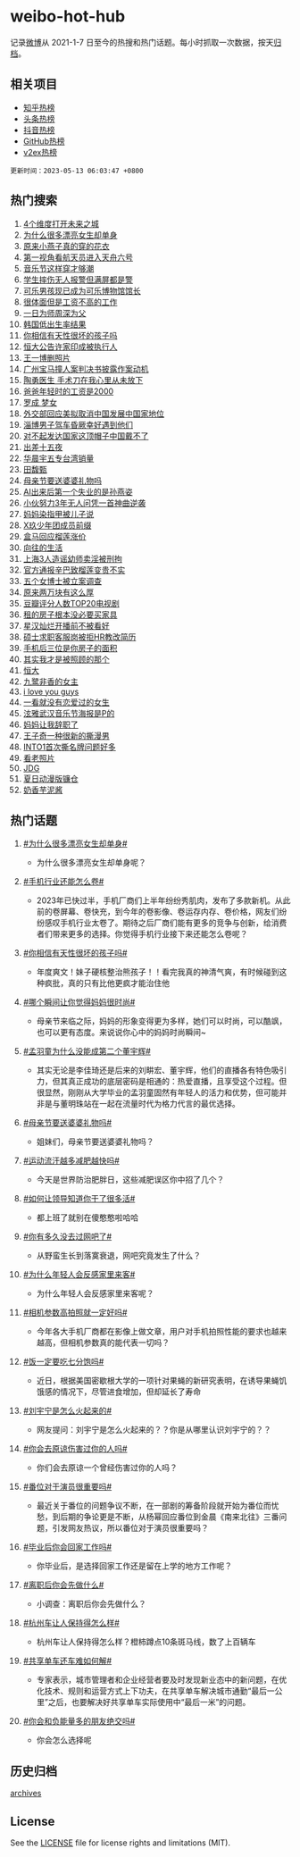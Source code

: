 # weibo-hot-hub

记录[微博](https://www.weibo.com)从 2021-1-7 日至今的热搜和热门话题。每小时抓取一次数据，按天[归档](archives)。

## 相关项目

- [知乎热榜](https://github.com/lonnyzhang423/zhihu-hot-hub)
- [头条热榜](https://github.com/lonnyzhang423/toutiao-hot-hub)
- [抖音热榜](https://github.com/lonnyzhang423/douyin-hot-hub)
- [GitHub热榜](https://github.com/lonnyzhang423/github-hot-hub)
- [v2ex热榜](https://github.com/lonnyzhang423/v2ex-hot-hub)


`更新时间：2023-05-13 06:03:47 +0800`

## 热门搜索

1. [4个维度打开未来之城](https://m.weibo.cn/search?containerid=100103type%3D1%26t%3D10%26q%3D%234%E4%B8%AA%E7%BB%B4%E5%BA%A6%E6%89%93%E5%BC%80%E6%9C%AA%E6%9D%A5%E4%B9%8B%E5%9F%8E%23&stream_entry_id=51&isnewpage=1&extparam=seat%3D1%26pos%3D0%26c_type%3D51%26dgr%3D0%26cate%3D10103%26stream_entry_id%3D51%26filter_type%3Drealtimehot%26display_time%3D1683929026%26pre_seqid%3D1683929026033017598227&luicode=10000011&lfid=106003type%253D25%2526t%253D3%2526disable_hot%253D1%2526filter_type%253Drealtimehot)
1. [为什么很多漂亮女生却单身](https://m.weibo.cn/search?containerid=100103type%3D1%26t%3D10%26q%3D%23%E4%B8%BA%E4%BB%80%E4%B9%88%E5%BE%88%E5%A4%9A%E6%BC%82%E4%BA%AE%E5%A5%B3%E7%94%9F%E5%8D%B4%E5%8D%95%E8%BA%AB%23&stream_entry_id=31&isnewpage=1&extparam=seat%3D1%26pos%3D0%26c_type%3D31%26lcate%3D5001%26flag%3D2%26q%3D%2523%25E4%25B8%25BA%25E4%25BB%2580%25E4%25B9%2588%25E5%25BE%2588%25E5%25A4%259A%25E6%25BC%2582%25E4%25BA%25AE%25E5%25A5%25B3%25E7%2594%259F%25E5%258D%25B4%25E5%258D%2595%25E8%25BA%25AB%2523%26band_rank%3D1%26filter_type%3Drealtimehot%26realpos%3D1%26dgr%3D0%26cate%3D5001%26stream_entry_id%3D31%26display_time%3D1683929026%26pre_seqid%3D1683929026033017598227&luicode=10000011&lfid=106003type%253D25%2526t%253D3%2526disable_hot%253D1%2526filter_type%253Drealtimehot)
1. [原来小燕子真的穿的花衣](https://m.weibo.cn/search?containerid=100103type%3D1%26t%3D10%26q%3D%E5%8E%9F%E6%9D%A5%E5%B0%8F%E7%87%95%E5%AD%90%E7%9C%9F%E7%9A%84%E7%A9%BF%E7%9A%84%E8%8A%B1%E8%A1%A3&stream_entry_id=31&isnewpage=1&extparam=seat%3D1%26pos%3D1%26c_type%3D31%26lcate%3D5001%26flag%3D2%26q%3D%25E5%258E%259F%25E6%259D%25A5%25E5%25B0%258F%25E7%2587%2595%25E5%25AD%2590%25E7%259C%259F%25E7%259A%2584%25E7%25A9%25BF%25E7%259A%2584%25E8%258A%25B1%25E8%25A1%25A3%26band_rank%3D2%26filter_type%3Drealtimehot%26realpos%3D2%26dgr%3D0%26cate%3D5001%26stream_entry_id%3D31%26display_time%3D1683929026%26pre_seqid%3D1683929026033017598227&luicode=10000011&lfid=106003type%253D25%2526t%253D3%2526disable_hot%253D1%2526filter_type%253Drealtimehot)
1. [第一视角看航天员进入天舟六号](https://m.weibo.cn/search?containerid=100103type%3D1%26t%3D10%26q%3D%23%E7%AC%AC%E4%B8%80%E8%A7%86%E8%A7%92%E7%9C%8B%E8%88%AA%E5%A4%A9%E5%91%98%E8%BF%9B%E5%85%A5%E5%A4%A9%E8%88%9F%E5%85%AD%E5%8F%B7%23&stream_entry_id=31&isnewpage=1&extparam=seat%3D1%26pos%3D2%26c_type%3D31%26lcate%3D5001%26flag%3D0%26q%3D%2523%25E7%25AC%25AC%25E4%25B8%2580%25E8%25A7%2586%25E8%25A7%2592%25E7%259C%258B%25E8%2588%25AA%25E5%25A4%25A9%25E5%2591%2598%25E8%25BF%259B%25E5%2585%25A5%25E5%25A4%25A9%25E8%2588%259F%25E5%2585%25AD%25E5%258F%25B7%2523%26band_rank%3D3%26filter_type%3Drealtimehot%26realpos%3D3%26dgr%3D0%26cate%3D5001%26stream_entry_id%3D31%26display_time%3D1683929026%26pre_seqid%3D1683929026033017598227&luicode=10000011&lfid=106003type%253D25%2526t%253D3%2526disable_hot%253D1%2526filter_type%253Drealtimehot)
1. [音乐节这样穿才够潮](https://m.weibo.cn/search?containerid=100103type%3D1%26t%3D10%26q%3D%23%E9%9F%B3%E4%B9%90%E8%8A%82%E8%BF%99%E6%A0%B7%E7%A9%BF%E6%89%8D%E5%A4%9F%E6%BD%AE%23&stream_entry_id=31&isnewpage=1&extparam=seat%3D1%26pos%3D3%26c_type%3D31%26topic_ad%3D1%26lcate%3D5001%26adid%3D188966%26q%3D%2523%25E9%259F%25B3%25E4%25B9%2590%25E8%258A%2582%25E8%25BF%2599%25E6%25A0%25B7%25E7%25A9%25BF%25E6%2589%258D%25E5%25A4%259F%25E6%25BD%25AE%2523%26band_rank%3D4%26filter_type%3Drealtimehot%26stream_entry_id%3D31%26dgr%3D0%26is_ad_pos%3D1%26cate%3D5001%26display_time%3D1683929026%26pre_seqid%3D1683929026033017598227&luicode=10000011&lfid=106003type%253D25%2526t%253D3%2526disable_hot%253D1%2526filter_type%253Drealtimehot)
1. [学生摔伤无人报警但满屏都是警](https://m.weibo.cn/search?containerid=100103type%3D1%26t%3D10%26q%3D%23%E5%AD%A6%E7%94%9F%E6%91%94%E4%BC%A4%E6%97%A0%E4%BA%BA%E6%8A%A5%E8%AD%A6%E4%BD%86%E6%BB%A1%E5%B1%8F%E9%83%BD%E6%98%AF%E8%AD%A6%23&stream_entry_id=31&isnewpage=1&extparam=seat%3D1%26pos%3D4%26c_type%3D31%26lcate%3D5001%26flag%3D0%26q%3D%2523%25E5%25AD%25A6%25E7%2594%259F%25E6%2591%2594%25E4%25BC%25A4%25E6%2597%25A0%25E4%25BA%25BA%25E6%258A%25A5%25E8%25AD%25A6%25E4%25BD%2586%25E6%25BB%25A1%25E5%25B1%258F%25E9%2583%25BD%25E6%2598%25AF%25E8%25AD%25A6%2523%26band_rank%3D4%26filter_type%3Drealtimehot%26realpos%3D4%26dgr%3D0%26cate%3D5001%26stream_entry_id%3D31%26display_time%3D1683929026%26pre_seqid%3D1683929026033017598227&luicode=10000011&lfid=106003type%253D25%2526t%253D3%2526disable_hot%253D1%2526filter_type%253Drealtimehot)
1. [可乐男孩现已成为可乐博物馆馆长](https://m.weibo.cn/search?containerid=100103type%3D1%26t%3D10%26q%3D%23%E5%8F%AF%E4%B9%90%E7%94%B7%E5%AD%A9%E7%8E%B0%E5%B7%B2%E6%88%90%E4%B8%BA%E5%8F%AF%E4%B9%90%E5%8D%9A%E7%89%A9%E9%A6%86%E9%A6%86%E9%95%BF%23&stream_entry_id=31&isnewpage=1&extparam=seat%3D1%26pos%3D5%26c_type%3D31%26lcate%3D5001%26flag%3D0%26q%3D%2523%25E5%258F%25AF%25E4%25B9%2590%25E7%2594%25B7%25E5%25AD%25A9%25E7%258E%25B0%25E5%25B7%25B2%25E6%2588%2590%25E4%25B8%25BA%25E5%258F%25AF%25E4%25B9%2590%25E5%258D%259A%25E7%2589%25A9%25E9%25A6%2586%25E9%25A6%2586%25E9%2595%25BF%2523%26band_rank%3D5%26filter_type%3Drealtimehot%26realpos%3D5%26dgr%3D0%26cate%3D5001%26stream_entry_id%3D31%26display_time%3D1683929026%26pre_seqid%3D1683929026033017598227&luicode=10000011&lfid=106003type%253D25%2526t%253D3%2526disable_hot%253D1%2526filter_type%253Drealtimehot)
1. [很体面但是工资不高的工作](https://m.weibo.cn/search?containerid=100103type%3D1%26t%3D10%26q%3D%23%E5%BE%88%E4%BD%93%E9%9D%A2%E4%BD%86%E6%98%AF%E5%B7%A5%E8%B5%84%E4%B8%8D%E9%AB%98%E7%9A%84%E5%B7%A5%E4%BD%9C%23&stream_entry_id=31&isnewpage=1&extparam=seat%3D1%26pos%3D6%26c_type%3D31%26lcate%3D5001%26flag%3D0%26q%3D%2523%25E5%25BE%2588%25E4%25BD%2593%25E9%259D%25A2%25E4%25BD%2586%25E6%2598%25AF%25E5%25B7%25A5%25E8%25B5%2584%25E4%25B8%258D%25E9%25AB%2598%25E7%259A%2584%25E5%25B7%25A5%25E4%25BD%259C%2523%26band_rank%3D6%26filter_type%3Drealtimehot%26realpos%3D6%26dgr%3D0%26cate%3D5001%26stream_entry_id%3D31%26display_time%3D1683929026%26pre_seqid%3D1683929026033017598227&luicode=10000011&lfid=106003type%253D25%2526t%253D3%2526disable_hot%253D1%2526filter_type%253Drealtimehot)
1. [一日为师周深为父](https://m.weibo.cn/search?containerid=100103type%3D1%26t%3D10%26q%3D%23%E4%B8%80%E6%97%A5%E4%B8%BA%E5%B8%88%E5%91%A8%E6%B7%B1%E4%B8%BA%E7%88%B6%23&stream_entry_id=31&isnewpage=1&extparam=seat%3D1%26pos%3D7%26c_type%3D31%26lcate%3D5001%26flag%3D0%26q%3D%2523%25E4%25B8%2580%25E6%2597%25A5%25E4%25B8%25BA%25E5%25B8%2588%25E5%2591%25A8%25E6%25B7%25B1%25E4%25B8%25BA%25E7%2588%25B6%2523%26band_rank%3D7%26filter_type%3Drealtimehot%26realpos%3D7%26dgr%3D0%26cate%3D5001%26stream_entry_id%3D31%26display_time%3D1683929026%26pre_seqid%3D1683929026033017598227&luicode=10000011&lfid=106003type%253D25%2526t%253D3%2526disable_hot%253D1%2526filter_type%253Drealtimehot)
1. [韩国低出生率结果](https://m.weibo.cn/search?containerid=100103type%3D1%26t%3D10%26q%3D%E9%9F%A9%E5%9B%BD%E4%BD%8E%E5%87%BA%E7%94%9F%E7%8E%87%E7%BB%93%E6%9E%9C&stream_entry_id=31&isnewpage=1&extparam=seat%3D1%26pos%3D8%26c_type%3D31%26lcate%3D5001%26flag%3D0%26q%3D%25E9%259F%25A9%25E5%259B%25BD%25E4%25BD%258E%25E5%2587%25BA%25E7%2594%259F%25E7%258E%2587%25E7%25BB%2593%25E6%259E%259C%26band_rank%3D8%26filter_type%3Drealtimehot%26realpos%3D8%26dgr%3D0%26cate%3D5001%26stream_entry_id%3D31%26display_time%3D1683929026%26pre_seqid%3D1683929026033017598227&luicode=10000011&lfid=106003type%253D25%2526t%253D3%2526disable_hot%253D1%2526filter_type%253Drealtimehot)
1. [你相信有天性很坏的孩子吗](https://m.weibo.cn/search?containerid=100103type%3D1%26t%3D10%26q%3D%E4%BD%A0%E7%9B%B8%E4%BF%A1%E6%9C%89%E5%A4%A9%E6%80%A7%E5%BE%88%E5%9D%8F%E7%9A%84%E5%AD%A9%E5%AD%90%E5%90%97&stream_entry_id=31&isnewpage=1&extparam=seat%3D1%26pos%3D9%26c_type%3D31%26lcate%3D5001%26flag%3D0%26q%3D%25E4%25BD%25A0%25E7%259B%25B8%25E4%25BF%25A1%25E6%259C%2589%25E5%25A4%25A9%25E6%2580%25A7%25E5%25BE%2588%25E5%259D%258F%25E7%259A%2584%25E5%25AD%25A9%25E5%25AD%2590%25E5%2590%2597%26band_rank%3D9%26filter_type%3Drealtimehot%26realpos%3D9%26dgr%3D0%26cate%3D5001%26stream_entry_id%3D31%26display_time%3D1683929026%26pre_seqid%3D1683929026033017598227&luicode=10000011&lfid=106003type%253D25%2526t%253D3%2526disable_hot%253D1%2526filter_type%253Drealtimehot)
1. [恒大公告许家印成被执行人](https://m.weibo.cn/search?containerid=100103type%3D1%26t%3D10%26q%3D%23%E6%81%92%E5%A4%A7%E5%85%AC%E5%91%8A%E8%AE%B8%E5%AE%B6%E5%8D%B0%E6%88%90%E8%A2%AB%E6%89%A7%E8%A1%8C%E4%BA%BA%23&stream_entry_id=31&isnewpage=1&extparam=seat%3D1%26pos%3D10%26c_type%3D31%26lcate%3D5001%26flag%3D0%26q%3D%2523%25E6%2581%2592%25E5%25A4%25A7%25E5%2585%25AC%25E5%2591%258A%25E8%25AE%25B8%25E5%25AE%25B6%25E5%258D%25B0%25E6%2588%2590%25E8%25A2%25AB%25E6%2589%25A7%25E8%25A1%258C%25E4%25BA%25BA%2523%26band_rank%3D10%26filter_type%3Drealtimehot%26realpos%3D10%26dgr%3D0%26cate%3D5001%26stream_entry_id%3D31%26display_time%3D1683929026%26pre_seqid%3D1683929026033017598227&luicode=10000011&lfid=106003type%253D25%2526t%253D3%2526disable_hot%253D1%2526filter_type%253Drealtimehot)
1. [王一博删照片](https://m.weibo.cn/search?containerid=100103type%3D1%26t%3D10%26q%3D%23%E7%8E%8B%E4%B8%80%E5%8D%9A%E5%88%A0%E7%85%A7%E7%89%87%23&stream_entry_id=31&isnewpage=1&extparam=seat%3D1%26pos%3D11%26c_type%3D31%26lcate%3D5001%26flag%3D2%26q%3D%2523%25E7%258E%258B%25E4%25B8%2580%25E5%258D%259A%25E5%2588%25A0%25E7%2585%25A7%25E7%2589%2587%2523%26band_rank%3D11%26filter_type%3Drealtimehot%26realpos%3D11%26dgr%3D0%26cate%3D5001%26stream_entry_id%3D31%26display_time%3D1683929026%26pre_seqid%3D1683929026033017598227&luicode=10000011&lfid=106003type%253D25%2526t%253D3%2526disable_hot%253D1%2526filter_type%253Drealtimehot)
1. [广州宝马撞人案判决书披露作案动机](https://m.weibo.cn/search?containerid=100103type%3D1%26t%3D10%26q%3D%23%E5%B9%BF%E5%B7%9E%E5%AE%9D%E9%A9%AC%E6%92%9E%E4%BA%BA%E6%A1%88%E5%88%A4%E5%86%B3%E4%B9%A6%E6%8A%AB%E9%9C%B2%E4%BD%9C%E6%A1%88%E5%8A%A8%E6%9C%BA%23&stream_entry_id=31&isnewpage=1&extparam=seat%3D1%26pos%3D12%26c_type%3D31%26lcate%3D5001%26flag%3D0%26q%3D%2523%25E5%25B9%25BF%25E5%25B7%259E%25E5%25AE%259D%25E9%25A9%25AC%25E6%2592%259E%25E4%25BA%25BA%25E6%25A1%2588%25E5%2588%25A4%25E5%2586%25B3%25E4%25B9%25A6%25E6%258A%25AB%25E9%259C%25B2%25E4%25BD%259C%25E6%25A1%2588%25E5%258A%25A8%25E6%259C%25BA%2523%26band_rank%3D12%26filter_type%3Drealtimehot%26realpos%3D12%26dgr%3D0%26cate%3D5001%26stream_entry_id%3D31%26display_time%3D1683929026%26pre_seqid%3D1683929026033017598227&luicode=10000011&lfid=106003type%253D25%2526t%253D3%2526disable_hot%253D1%2526filter_type%253Drealtimehot)
1. [陶勇医生 手术刀在我心里从未放下](https://m.weibo.cn/search?containerid=100103type%3D1%26t%3D10%26q%3D%E9%99%B6%E5%8B%87%E5%8C%BB%E7%94%9F+%E6%89%8B%E6%9C%AF%E5%88%80%E5%9C%A8%E6%88%91%E5%BF%83%E9%87%8C%E4%BB%8E%E6%9C%AA%E6%94%BE%E4%B8%8B&stream_entry_id=31&isnewpage=1&extparam=seat%3D1%26pos%3D13%26c_type%3D31%26lcate%3D5001%26flag%3D0%26q%3D%25E9%2599%25B6%25E5%258B%2587%25E5%258C%25BB%25E7%2594%259F%2520%25E6%2589%258B%25E6%259C%25AF%25E5%2588%2580%25E5%259C%25A8%25E6%2588%2591%25E5%25BF%2583%25E9%2587%258C%25E4%25BB%258E%25E6%259C%25AA%25E6%2594%25BE%25E4%25B8%258B%26band_rank%3D13%26filter_type%3Drealtimehot%26realpos%3D13%26dgr%3D0%26cate%3D5001%26stream_entry_id%3D31%26display_time%3D1683929026%26pre_seqid%3D1683929026033017598227&luicode=10000011&lfid=106003type%253D25%2526t%253D3%2526disable_hot%253D1%2526filter_type%253Drealtimehot)
1. [爸爸年轻时的工资是2000](https://m.weibo.cn/search?containerid=100103type%3D1%26t%3D10%26q%3D%23%E7%88%B8%E7%88%B8%E5%B9%B4%E8%BD%BB%E6%97%B6%E7%9A%84%E5%B7%A5%E8%B5%84%E6%98%AF2000%23&stream_entry_id=31&isnewpage=1&extparam=seat%3D1%26pos%3D14%26c_type%3D31%26lcate%3D5001%26flag%3D0%26q%3D%2523%25E7%2588%25B8%25E7%2588%25B8%25E5%25B9%25B4%25E8%25BD%25BB%25E6%2597%25B6%25E7%259A%2584%25E5%25B7%25A5%25E8%25B5%2584%25E6%2598%25AF2000%2523%26band_rank%3D14%26filter_type%3Drealtimehot%26realpos%3D14%26dgr%3D0%26cate%3D5001%26stream_entry_id%3D31%26display_time%3D1683929026%26pre_seqid%3D1683929026033017598227&luicode=10000011&lfid=106003type%253D25%2526t%253D3%2526disable_hot%253D1%2526filter_type%253Drealtimehot)
1. [罗成 梦女](https://m.weibo.cn/search?containerid=100103type%3D1%26t%3D10%26q%3D%E7%BD%97%E6%88%90+%E6%A2%A6%E5%A5%B3&stream_entry_id=31&isnewpage=1&extparam=seat%3D1%26pos%3D15%26c_type%3D31%26lcate%3D5001%26flag%3D0%26q%3D%25E7%25BD%2597%25E6%2588%2590%2520%25E6%25A2%25A6%25E5%25A5%25B3%26band_rank%3D15%26filter_type%3Drealtimehot%26realpos%3D15%26dgr%3D0%26cate%3D5001%26stream_entry_id%3D31%26display_time%3D1683929026%26pre_seqid%3D1683929026033017598227&luicode=10000011&lfid=106003type%253D25%2526t%253D3%2526disable_hot%253D1%2526filter_type%253Drealtimehot)
1. [外交部回应美拟取消中国发展中国家地位](https://m.weibo.cn/search?containerid=100103type%3D1%26t%3D10%26q%3D%23%E5%A4%96%E4%BA%A4%E9%83%A8%E5%9B%9E%E5%BA%94%E7%BE%8E%E6%8B%9F%E5%8F%96%E6%B6%88%E4%B8%AD%E5%9B%BD%E5%8F%91%E5%B1%95%E4%B8%AD%E5%9B%BD%E5%AE%B6%E5%9C%B0%E4%BD%8D%23&stream_entry_id=31&isnewpage=1&extparam=seat%3D1%26pos%3D16%26c_type%3D31%26lcate%3D5001%26flag%3D0%26q%3D%2523%25E5%25A4%2596%25E4%25BA%25A4%25E9%2583%25A8%25E5%259B%259E%25E5%25BA%2594%25E7%25BE%258E%25E6%258B%259F%25E5%258F%2596%25E6%25B6%2588%25E4%25B8%25AD%25E5%259B%25BD%25E5%258F%2591%25E5%25B1%2595%25E4%25B8%25AD%25E5%259B%25BD%25E5%25AE%25B6%25E5%259C%25B0%25E4%25BD%258D%2523%26band_rank%3D16%26filter_type%3Drealtimehot%26realpos%3D16%26dgr%3D0%26cate%3D5001%26stream_entry_id%3D31%26display_time%3D1683929026%26pre_seqid%3D1683929026033017598227&luicode=10000011&lfid=106003type%253D25%2526t%253D3%2526disable_hot%253D1%2526filter_type%253Drealtimehot)
1. [淄博男子驾车昏厥幸好遇到他们](https://m.weibo.cn/search?containerid=100103type%3D1%26t%3D10%26q%3D%23%E6%B7%84%E5%8D%9A%E7%94%B7%E5%AD%90%E9%A9%BE%E8%BD%A6%E6%98%8F%E5%8E%A5%E5%B9%B8%E5%A5%BD%E9%81%87%E5%88%B0%E4%BB%96%E4%BB%AC%23&stream_entry_id=31&isnewpage=1&extparam=seat%3D1%26pos%3D17%26c_type%3D31%26lcate%3D5001%26flag%3D0%26q%3D%2523%25E6%25B7%2584%25E5%258D%259A%25E7%2594%25B7%25E5%25AD%2590%25E9%25A9%25BE%25E8%25BD%25A6%25E6%2598%258F%25E5%258E%25A5%25E5%25B9%25B8%25E5%25A5%25BD%25E9%2581%2587%25E5%2588%25B0%25E4%25BB%2596%25E4%25BB%25AC%2523%26band_rank%3D17%26filter_type%3Drealtimehot%26realpos%3D17%26dgr%3D0%26cate%3D5001%26stream_entry_id%3D31%26display_time%3D1683929026%26pre_seqid%3D1683929026033017598227&luicode=10000011&lfid=106003type%253D25%2526t%253D3%2526disable_hot%253D1%2526filter_type%253Drealtimehot)
1. [对不起发达国家这顶帽子中国戴不了](https://m.weibo.cn/search?containerid=100103type%3D1%26t%3D10%26q%3D%23%E5%AF%B9%E4%B8%8D%E8%B5%B7%E5%8F%91%E8%BE%BE%E5%9B%BD%E5%AE%B6%E8%BF%99%E9%A1%B6%E5%B8%BD%E5%AD%90%E4%B8%AD%E5%9B%BD%E6%88%B4%E4%B8%8D%E4%BA%86%23&stream_entry_id=31&isnewpage=1&extparam=seat%3D1%26pos%3D18%26c_type%3D31%26lcate%3D5001%26flag%3D0%26q%3D%2523%25E5%25AF%25B9%25E4%25B8%258D%25E8%25B5%25B7%25E5%258F%2591%25E8%25BE%25BE%25E5%259B%25BD%25E5%25AE%25B6%25E8%25BF%2599%25E9%25A1%25B6%25E5%25B8%25BD%25E5%25AD%2590%25E4%25B8%25AD%25E5%259B%25BD%25E6%2588%25B4%25E4%25B8%258D%25E4%25BA%2586%2523%26band_rank%3D18%26filter_type%3Drealtimehot%26realpos%3D18%26dgr%3D0%26cate%3D5001%26stream_entry_id%3D31%26display_time%3D1683929026%26pre_seqid%3D1683929026033017598227&luicode=10000011&lfid=106003type%253D25%2526t%253D3%2526disable_hot%253D1%2526filter_type%253Drealtimehot)
1. [出差十五夜](https://m.weibo.cn/search?containerid=100103type%3D1%26t%3D10%26q%3D%E5%87%BA%E5%B7%AE%E5%8D%81%E4%BA%94%E5%A4%9C&stream_entry_id=31&isnewpage=1&extparam=seat%3D1%26pos%3D19%26c_type%3D31%26lcate%3D5001%26flag%3D0%26q%3D%25E5%2587%25BA%25E5%25B7%25AE%25E5%258D%2581%25E4%25BA%2594%25E5%25A4%259C%26band_rank%3D19%26filter_type%3Drealtimehot%26realpos%3D19%26dgr%3D0%26cate%3D5001%26stream_entry_id%3D31%26display_time%3D1683929026%26pre_seqid%3D1683929026033017598227&luicode=10000011&lfid=106003type%253D25%2526t%253D3%2526disable_hot%253D1%2526filter_type%253Drealtimehot)
1. [华晨宇五专台湾销量](https://m.weibo.cn/search?containerid=100103type%3D1%26t%3D10%26q%3D%23%E5%8D%8E%E6%99%A8%E5%AE%87%E4%BA%94%E4%B8%93%E5%8F%B0%E6%B9%BE%E9%94%80%E9%87%8F%23&stream_entry_id=31&isnewpage=1&extparam=seat%3D1%26pos%3D20%26c_type%3D31%26lcate%3D5001%26flag%3D0%26q%3D%2523%25E5%258D%258E%25E6%2599%25A8%25E5%25AE%2587%25E4%25BA%2594%25E4%25B8%2593%25E5%258F%25B0%25E6%25B9%25BE%25E9%2594%2580%25E9%2587%258F%2523%26band_rank%3D20%26filter_type%3Drealtimehot%26realpos%3D20%26dgr%3D0%26cate%3D5001%26stream_entry_id%3D31%26display_time%3D1683929026%26pre_seqid%3D1683929026033017598227&luicode=10000011&lfid=106003type%253D25%2526t%253D3%2526disable_hot%253D1%2526filter_type%253Drealtimehot)
1. [田馥甄](https://m.weibo.cn/search?containerid=100103type%3D1%26t%3D10%26q%3D%E7%94%B0%E9%A6%A5%E7%94%84&stream_entry_id=31&isnewpage=1&extparam=seat%3D1%26pos%3D21%26c_type%3D31%26lcate%3D5001%26flag%3D0%26q%3D%25E7%2594%25B0%25E9%25A6%25A5%25E7%2594%2584%26band_rank%3D21%26filter_type%3Drealtimehot%26realpos%3D21%26dgr%3D0%26cate%3D5001%26stream_entry_id%3D31%26display_time%3D1683929026%26pre_seqid%3D1683929026033017598227&luicode=10000011&lfid=106003type%253D25%2526t%253D3%2526disable_hot%253D1%2526filter_type%253Drealtimehot)
1. [母亲节要送婆婆礼物吗](https://m.weibo.cn/search?containerid=100103type%3D1%26t%3D10%26q%3D%23%E6%AF%8D%E4%BA%B2%E8%8A%82%E8%A6%81%E9%80%81%E5%A9%86%E5%A9%86%E7%A4%BC%E7%89%A9%E5%90%97%23&stream_entry_id=31&isnewpage=1&extparam=seat%3D1%26pos%3D22%26c_type%3D31%26lcate%3D5001%26flag%3D0%26q%3D%2523%25E6%25AF%258D%25E4%25BA%25B2%25E8%258A%2582%25E8%25A6%2581%25E9%2580%2581%25E5%25A9%2586%25E5%25A9%2586%25E7%25A4%25BC%25E7%2589%25A9%25E5%2590%2597%2523%26band_rank%3D22%26filter_type%3Drealtimehot%26realpos%3D22%26dgr%3D0%26cate%3D5001%26stream_entry_id%3D31%26display_time%3D1683929026%26pre_seqid%3D1683929026033017598227&luicode=10000011&lfid=106003type%253D25%2526t%253D3%2526disable_hot%253D1%2526filter_type%253Drealtimehot)
1. [AI出来后第一个失业的是孙燕姿](https://m.weibo.cn/search?containerid=100103type%3D1%26t%3D10%26q%3D%23AI%E5%87%BA%E6%9D%A5%E5%90%8E%E7%AC%AC%E4%B8%80%E4%B8%AA%E5%A4%B1%E4%B8%9A%E7%9A%84%E6%98%AF%E5%AD%99%E7%87%95%E5%A7%BF%23&stream_entry_id=31&isnewpage=1&extparam=seat%3D1%26pos%3D23%26c_type%3D31%26lcate%3D5001%26flag%3D0%26q%3D%2523AI%25E5%2587%25BA%25E6%259D%25A5%25E5%2590%258E%25E7%25AC%25AC%25E4%25B8%2580%25E4%25B8%25AA%25E5%25A4%25B1%25E4%25B8%259A%25E7%259A%2584%25E6%2598%25AF%25E5%25AD%2599%25E7%2587%2595%25E5%25A7%25BF%2523%26band_rank%3D23%26filter_type%3Drealtimehot%26realpos%3D23%26dgr%3D0%26cate%3D5001%26stream_entry_id%3D31%26display_time%3D1683929026%26pre_seqid%3D1683929026033017598227&luicode=10000011&lfid=106003type%253D25%2526t%253D3%2526disable_hot%253D1%2526filter_type%253Drealtimehot)
1. [小伙努力3年无人问凭一首神曲逆袭](https://m.weibo.cn/search?containerid=100103type%3D1%26t%3D10%26q%3D%23%E5%B0%8F%E4%BC%99%E5%8A%AA%E5%8A%9B3%E5%B9%B4%E6%97%A0%E4%BA%BA%E9%97%AE%E5%87%AD%E4%B8%80%E9%A6%96%E7%A5%9E%E6%9B%B2%E9%80%86%E8%A2%AD%23&stream_entry_id=31&isnewpage=1&extparam=seat%3D1%26pos%3D24%26c_type%3D31%26lcate%3D5001%26flag%3D0%26q%3D%2523%25E5%25B0%258F%25E4%25BC%2599%25E5%258A%25AA%25E5%258A%259B3%25E5%25B9%25B4%25E6%2597%25A0%25E4%25BA%25BA%25E9%2597%25AE%25E5%2587%25AD%25E4%25B8%2580%25E9%25A6%2596%25E7%25A5%259E%25E6%259B%25B2%25E9%2580%2586%25E8%25A2%25AD%2523%26band_rank%3D24%26filter_type%3Drealtimehot%26realpos%3D24%26dgr%3D0%26cate%3D5001%26stream_entry_id%3D31%26display_time%3D1683929026%26pre_seqid%3D1683929026033017598227&luicode=10000011&lfid=106003type%253D25%2526t%253D3%2526disable_hot%253D1%2526filter_type%253Drealtimehot)
1. [妈妈染指甲被儿子说](https://m.weibo.cn/search?containerid=100103type%3D1%26t%3D10%26q%3D%23%E5%A6%88%E5%A6%88%E6%9F%93%E6%8C%87%E7%94%B2%E8%A2%AB%E5%84%BF%E5%AD%90%E8%AF%B4%23&stream_entry_id=31&isnewpage=1&extparam=seat%3D1%26pos%3D25%26c_type%3D31%26lcate%3D5001%26flag%3D0%26q%3D%2523%25E5%25A6%2588%25E5%25A6%2588%25E6%259F%2593%25E6%258C%2587%25E7%2594%25B2%25E8%25A2%25AB%25E5%2584%25BF%25E5%25AD%2590%25E8%25AF%25B4%2523%26band_rank%3D25%26filter_type%3Drealtimehot%26realpos%3D25%26dgr%3D0%26cate%3D5001%26stream_entry_id%3D31%26display_time%3D1683929026%26pre_seqid%3D1683929026033017598227&luicode=10000011&lfid=106003type%253D25%2526t%253D3%2526disable_hot%253D1%2526filter_type%253Drealtimehot)
1. [X玖少年团成员前缀](https://m.weibo.cn/search?containerid=100103type%3D1%26t%3D10%26q%3D%23X%E7%8E%96%E5%B0%91%E5%B9%B4%E5%9B%A2%E6%88%90%E5%91%98%E5%89%8D%E7%BC%80%23&stream_entry_id=31&isnewpage=1&extparam=seat%3D1%26pos%3D26%26c_type%3D31%26lcate%3D5001%26flag%3D0%26q%3D%2523X%25E7%258E%2596%25E5%25B0%2591%25E5%25B9%25B4%25E5%259B%25A2%25E6%2588%2590%25E5%2591%2598%25E5%2589%258D%25E7%25BC%2580%2523%26band_rank%3D26%26filter_type%3Drealtimehot%26realpos%3D26%26dgr%3D0%26cate%3D5001%26stream_entry_id%3D31%26display_time%3D1683929026%26pre_seqid%3D1683929026033017598227&luicode=10000011&lfid=106003type%253D25%2526t%253D3%2526disable_hot%253D1%2526filter_type%253Drealtimehot)
1. [盒马回应榴莲涨价](https://m.weibo.cn/search?containerid=100103type%3D1%26t%3D10%26q%3D%23%E7%9B%92%E9%A9%AC%E5%9B%9E%E5%BA%94%E6%A6%B4%E8%8E%B2%E6%B6%A8%E4%BB%B7%23&stream_entry_id=31&isnewpage=1&extparam=seat%3D1%26pos%3D27%26c_type%3D31%26lcate%3D5001%26flag%3D0%26q%3D%2523%25E7%259B%2592%25E9%25A9%25AC%25E5%259B%259E%25E5%25BA%2594%25E6%25A6%25B4%25E8%258E%25B2%25E6%25B6%25A8%25E4%25BB%25B7%2523%26band_rank%3D27%26filter_type%3Drealtimehot%26realpos%3D27%26dgr%3D0%26cate%3D5001%26stream_entry_id%3D31%26display_time%3D1683929026%26pre_seqid%3D1683929026033017598227&luicode=10000011&lfid=106003type%253D25%2526t%253D3%2526disable_hot%253D1%2526filter_type%253Drealtimehot)
1. [向往的生活](https://m.weibo.cn/search?containerid=100103type%3D1%26t%3D10%26q%3D%E5%90%91%E5%BE%80%E7%9A%84%E7%94%9F%E6%B4%BB&stream_entry_id=31&isnewpage=1&extparam=seat%3D1%26pos%3D28%26c_type%3D31%26lcate%3D5001%26flag%3D0%26q%3D%25E5%2590%2591%25E5%25BE%2580%25E7%259A%2584%25E7%2594%259F%25E6%25B4%25BB%26band_rank%3D28%26filter_type%3Drealtimehot%26realpos%3D28%26dgr%3D0%26cate%3D5001%26stream_entry_id%3D31%26display_time%3D1683929026%26pre_seqid%3D1683929026033017598227&luicode=10000011&lfid=106003type%253D25%2526t%253D3%2526disable_hot%253D1%2526filter_type%253Drealtimehot)
1. [上海3人造谣幼师卖淫被刑拘](https://m.weibo.cn/search?containerid=100103type%3D1%26t%3D10%26q%3D%23%E4%B8%8A%E6%B5%B73%E4%BA%BA%E9%80%A0%E8%B0%A3%E5%B9%BC%E5%B8%88%E5%8D%96%E6%B7%AB%E8%A2%AB%E5%88%91%E6%8B%98%23&stream_entry_id=31&isnewpage=1&extparam=seat%3D1%26pos%3D29%26c_type%3D31%26lcate%3D5001%26flag%3D0%26q%3D%2523%25E4%25B8%258A%25E6%25B5%25B73%25E4%25BA%25BA%25E9%2580%25A0%25E8%25B0%25A3%25E5%25B9%25BC%25E5%25B8%2588%25E5%258D%2596%25E6%25B7%25AB%25E8%25A2%25AB%25E5%2588%2591%25E6%258B%2598%2523%26band_rank%3D29%26filter_type%3Drealtimehot%26realpos%3D29%26dgr%3D0%26cate%3D5001%26stream_entry_id%3D31%26display_time%3D1683929026%26pre_seqid%3D1683929026033017598227&luicode=10000011&lfid=106003type%253D25%2526t%253D3%2526disable_hot%253D1%2526filter_type%253Drealtimehot)
1. [官方通报辛巴致榴莲变贵不实](https://m.weibo.cn/search?containerid=100103type%3D1%26t%3D10%26q%3D%23%E5%AE%98%E6%96%B9%E9%80%9A%E6%8A%A5%E8%BE%9B%E5%B7%B4%E8%87%B4%E6%A6%B4%E8%8E%B2%E5%8F%98%E8%B4%B5%E4%B8%8D%E5%AE%9E%23&stream_entry_id=31&isnewpage=1&extparam=seat%3D1%26pos%3D30%26c_type%3D31%26lcate%3D5001%26flag%3D0%26q%3D%2523%25E5%25AE%2598%25E6%2596%25B9%25E9%2580%259A%25E6%258A%25A5%25E8%25BE%259B%25E5%25B7%25B4%25E8%2587%25B4%25E6%25A6%25B4%25E8%258E%25B2%25E5%258F%2598%25E8%25B4%25B5%25E4%25B8%258D%25E5%25AE%259E%2523%26band_rank%3D30%26filter_type%3Drealtimehot%26realpos%3D30%26dgr%3D0%26cate%3D5001%26stream_entry_id%3D31%26display_time%3D1683929026%26pre_seqid%3D1683929026033017598227&luicode=10000011&lfid=106003type%253D25%2526t%253D3%2526disable_hot%253D1%2526filter_type%253Drealtimehot)
1. [五个女博士被立案调查](https://m.weibo.cn/search?containerid=100103type%3D1%26t%3D10%26q%3D%23%E4%BA%94%E4%B8%AA%E5%A5%B3%E5%8D%9A%E5%A3%AB%E8%A2%AB%E7%AB%8B%E6%A1%88%E8%B0%83%E6%9F%A5%23&stream_entry_id=31&isnewpage=1&extparam=seat%3D1%26pos%3D31%26c_type%3D31%26lcate%3D5001%26flag%3D0%26q%3D%2523%25E4%25BA%2594%25E4%25B8%25AA%25E5%25A5%25B3%25E5%258D%259A%25E5%25A3%25AB%25E8%25A2%25AB%25E7%25AB%258B%25E6%25A1%2588%25E8%25B0%2583%25E6%259F%25A5%2523%26band_rank%3D31%26filter_type%3Drealtimehot%26realpos%3D31%26dgr%3D0%26cate%3D5001%26stream_entry_id%3D31%26display_time%3D1683929026%26pre_seqid%3D1683929026033017598227&luicode=10000011&lfid=106003type%253D25%2526t%253D3%2526disable_hot%253D1%2526filter_type%253Drealtimehot)
1. [原来两万块有这么厚](https://m.weibo.cn/search?containerid=100103type%3D1%26t%3D10%26q%3D%23%E5%8E%9F%E6%9D%A5%E4%B8%A4%E4%B8%87%E5%9D%97%E6%9C%89%E8%BF%99%E4%B9%88%E5%8E%9A%23&stream_entry_id=31&isnewpage=1&extparam=seat%3D1%26pos%3D32%26c_type%3D31%26lcate%3D5001%26flag%3D0%26q%3D%2523%25E5%258E%259F%25E6%259D%25A5%25E4%25B8%25A4%25E4%25B8%2587%25E5%259D%2597%25E6%259C%2589%25E8%25BF%2599%25E4%25B9%2588%25E5%258E%259A%2523%26band_rank%3D32%26filter_type%3Drealtimehot%26realpos%3D32%26dgr%3D0%26cate%3D5001%26stream_entry_id%3D31%26display_time%3D1683929026%26pre_seqid%3D1683929026033017598227&luicode=10000011&lfid=106003type%253D25%2526t%253D3%2526disable_hot%253D1%2526filter_type%253Drealtimehot)
1. [豆瓣评分人数TOP20电视剧](https://m.weibo.cn/search?containerid=100103type%3D1%26t%3D10%26q%3D%23%E8%B1%86%E7%93%A3%E8%AF%84%E5%88%86%E4%BA%BA%E6%95%B0TOP20%E7%94%B5%E8%A7%86%E5%89%A7%23&stream_entry_id=31&isnewpage=1&extparam=seat%3D1%26pos%3D33%26c_type%3D31%26lcate%3D5001%26flag%3D0%26q%3D%2523%25E8%25B1%2586%25E7%2593%25A3%25E8%25AF%2584%25E5%2588%2586%25E4%25BA%25BA%25E6%2595%25B0TOP20%25E7%2594%25B5%25E8%25A7%2586%25E5%2589%25A7%2523%26band_rank%3D33%26filter_type%3Drealtimehot%26realpos%3D33%26dgr%3D0%26cate%3D5001%26stream_entry_id%3D31%26display_time%3D1683929026%26pre_seqid%3D1683929026033017598227&luicode=10000011&lfid=106003type%253D25%2526t%253D3%2526disable_hot%253D1%2526filter_type%253Drealtimehot)
1. [租的房子根本没必要买家具](https://m.weibo.cn/search?containerid=100103type%3D1%26t%3D10%26q%3D%23%E7%A7%9F%E7%9A%84%E6%88%BF%E5%AD%90%E6%A0%B9%E6%9C%AC%E6%B2%A1%E5%BF%85%E8%A6%81%E4%B9%B0%E5%AE%B6%E5%85%B7%23&stream_entry_id=31&isnewpage=1&extparam=seat%3D1%26pos%3D34%26c_type%3D31%26lcate%3D5001%26flag%3D0%26q%3D%2523%25E7%25A7%259F%25E7%259A%2584%25E6%2588%25BF%25E5%25AD%2590%25E6%25A0%25B9%25E6%259C%25AC%25E6%25B2%25A1%25E5%25BF%2585%25E8%25A6%2581%25E4%25B9%25B0%25E5%25AE%25B6%25E5%2585%25B7%2523%26band_rank%3D34%26filter_type%3Drealtimehot%26realpos%3D34%26dgr%3D0%26cate%3D5001%26stream_entry_id%3D31%26display_time%3D1683929026%26pre_seqid%3D1683929026033017598227&luicode=10000011&lfid=106003type%253D25%2526t%253D3%2526disable_hot%253D1%2526filter_type%253Drealtimehot)
1. [星汉灿烂开播前不被看好](https://m.weibo.cn/search?containerid=100103type%3D1%26t%3D10%26q%3D%23%E6%98%9F%E6%B1%89%E7%81%BF%E7%83%82%E5%BC%80%E6%92%AD%E5%89%8D%E4%B8%8D%E8%A2%AB%E7%9C%8B%E5%A5%BD%23&stream_entry_id=31&isnewpage=1&extparam=seat%3D1%26pos%3D35%26c_type%3D31%26lcate%3D5001%26flag%3D0%26q%3D%2523%25E6%2598%259F%25E6%25B1%2589%25E7%2581%25BF%25E7%2583%2582%25E5%25BC%2580%25E6%2592%25AD%25E5%2589%258D%25E4%25B8%258D%25E8%25A2%25AB%25E7%259C%258B%25E5%25A5%25BD%2523%26band_rank%3D35%26filter_type%3Drealtimehot%26realpos%3D35%26dgr%3D0%26cate%3D5001%26stream_entry_id%3D31%26display_time%3D1683929026%26pre_seqid%3D1683929026033017598227&luicode=10000011&lfid=106003type%253D25%2526t%253D3%2526disable_hot%253D1%2526filter_type%253Drealtimehot)
1. [硕士求职客服岗被拒HR教改简历](https://m.weibo.cn/search?containerid=100103type%3D1%26t%3D10%26q%3D%23%E7%A1%95%E5%A3%AB%E6%B1%82%E8%81%8C%E5%AE%A2%E6%9C%8D%E5%B2%97%E8%A2%AB%E6%8B%92HR%E6%95%99%E6%94%B9%E7%AE%80%E5%8E%86%23&stream_entry_id=31&isnewpage=1&extparam=seat%3D1%26pos%3D36%26c_type%3D31%26lcate%3D5001%26flag%3D0%26q%3D%2523%25E7%25A1%2595%25E5%25A3%25AB%25E6%25B1%2582%25E8%2581%258C%25E5%25AE%25A2%25E6%259C%258D%25E5%25B2%2597%25E8%25A2%25AB%25E6%258B%2592HR%25E6%2595%2599%25E6%2594%25B9%25E7%25AE%2580%25E5%258E%2586%2523%26band_rank%3D36%26filter_type%3Drealtimehot%26realpos%3D36%26dgr%3D0%26cate%3D5001%26stream_entry_id%3D31%26display_time%3D1683929026%26pre_seqid%3D1683929026033017598227&luicode=10000011&lfid=106003type%253D25%2526t%253D3%2526disable_hot%253D1%2526filter_type%253Drealtimehot)
1. [手机后三位是你房子的面积](https://m.weibo.cn/search?containerid=100103type%3D1%26t%3D10%26q%3D%23%E6%89%8B%E6%9C%BA%E5%90%8E%E4%B8%89%E4%BD%8D%E6%98%AF%E4%BD%A0%E6%88%BF%E5%AD%90%E7%9A%84%E9%9D%A2%E7%A7%AF%23&stream_entry_id=31&isnewpage=1&extparam=seat%3D1%26pos%3D37%26c_type%3D31%26lcate%3D5001%26flag%3D0%26q%3D%2523%25E6%2589%258B%25E6%259C%25BA%25E5%2590%258E%25E4%25B8%2589%25E4%25BD%258D%25E6%2598%25AF%25E4%25BD%25A0%25E6%2588%25BF%25E5%25AD%2590%25E7%259A%2584%25E9%259D%25A2%25E7%25A7%25AF%2523%26band_rank%3D37%26filter_type%3Drealtimehot%26realpos%3D37%26dgr%3D0%26cate%3D5001%26stream_entry_id%3D31%26display_time%3D1683929026%26pre_seqid%3D1683929026033017598227&luicode=10000011&lfid=106003type%253D25%2526t%253D3%2526disable_hot%253D1%2526filter_type%253Drealtimehot)
1. [其实我才是被照顾的那个](https://m.weibo.cn/search?containerid=100103type%3D1%26t%3D10%26q%3D%E5%85%B6%E5%AE%9E%E6%88%91%E6%89%8D%E6%98%AF%E8%A2%AB%E7%85%A7%E9%A1%BE%E7%9A%84%E9%82%A3%E4%B8%AA&stream_entry_id=31&isnewpage=1&extparam=seat%3D1%26pos%3D38%26c_type%3D31%26lcate%3D5001%26flag%3D0%26q%3D%25E5%2585%25B6%25E5%25AE%259E%25E6%2588%2591%25E6%2589%258D%25E6%2598%25AF%25E8%25A2%25AB%25E7%2585%25A7%25E9%25A1%25BE%25E7%259A%2584%25E9%2582%25A3%25E4%25B8%25AA%26band_rank%3D38%26filter_type%3Drealtimehot%26realpos%3D38%26dgr%3D0%26cate%3D5001%26stream_entry_id%3D31%26display_time%3D1683929026%26pre_seqid%3D1683929026033017598227&luicode=10000011&lfid=106003type%253D25%2526t%253D3%2526disable_hot%253D1%2526filter_type%253Drealtimehot)
1. [恒大](https://m.weibo.cn/search?containerid=100103type%3D1%26t%3D10%26q%3D%E6%81%92%E5%A4%A7&stream_entry_id=31&isnewpage=1&extparam=seat%3D1%26pos%3D39%26c_type%3D31%26lcate%3D5001%26flag%3D0%26q%3D%25E6%2581%2592%25E5%25A4%25A7%26band_rank%3D39%26filter_type%3Drealtimehot%26realpos%3D39%26dgr%3D0%26cate%3D5001%26stream_entry_id%3D31%26display_time%3D1683929026%26pre_seqid%3D1683929026033017598227&luicode=10000011&lfid=106003type%253D25%2526t%253D3%2526disable_hot%253D1%2526filter_type%253Drealtimehot)
1. [九鹭非香的女主](https://m.weibo.cn/search?containerid=100103type%3D1%26t%3D10%26q%3D%23%E4%B9%9D%E9%B9%AD%E9%9D%9E%E9%A6%99%E7%9A%84%E5%A5%B3%E4%B8%BB%23&stream_entry_id=31&isnewpage=1&extparam=seat%3D1%26pos%3D40%26c_type%3D31%26lcate%3D5001%26flag%3D0%26q%3D%2523%25E4%25B9%259D%25E9%25B9%25AD%25E9%259D%259E%25E9%25A6%2599%25E7%259A%2584%25E5%25A5%25B3%25E4%25B8%25BB%2523%26band_rank%3D40%26filter_type%3Drealtimehot%26realpos%3D40%26dgr%3D0%26cate%3D5001%26stream_entry_id%3D31%26display_time%3D1683929026%26pre_seqid%3D1683929026033017598227&luicode=10000011&lfid=106003type%253D25%2526t%253D3%2526disable_hot%253D1%2526filter_type%253Drealtimehot)
1. [i love you guys](https://m.weibo.cn/search?containerid=100103type%3D1%26t%3D10%26q%3Di+love+you+guys&stream_entry_id=31&isnewpage=1&extparam=seat%3D1%26pos%3D41%26c_type%3D31%26lcate%3D5001%26flag%3D0%26q%3Di%2520love%2520you%2520guys%26band_rank%3D41%26filter_type%3Drealtimehot%26realpos%3D41%26dgr%3D0%26cate%3D5001%26stream_entry_id%3D31%26display_time%3D1683929026%26pre_seqid%3D1683929026033017598227&luicode=10000011&lfid=106003type%253D25%2526t%253D3%2526disable_hot%253D1%2526filter_type%253Drealtimehot)
1. [一看就没有恋爱过的女生](https://m.weibo.cn/search?containerid=100103type%3D1%26t%3D10%26q%3D%23%E4%B8%80%E7%9C%8B%E5%B0%B1%E6%B2%A1%E6%9C%89%E6%81%8B%E7%88%B1%E8%BF%87%E7%9A%84%E5%A5%B3%E7%94%9F%23&stream_entry_id=31&isnewpage=1&extparam=seat%3D1%26pos%3D42%26c_type%3D31%26lcate%3D5001%26flag%3D0%26q%3D%2523%25E4%25B8%2580%25E7%259C%258B%25E5%25B0%25B1%25E6%25B2%25A1%25E6%259C%2589%25E6%2581%258B%25E7%2588%25B1%25E8%25BF%2587%25E7%259A%2584%25E5%25A5%25B3%25E7%2594%259F%2523%26band_rank%3D42%26filter_type%3Drealtimehot%26realpos%3D42%26dgr%3D0%26cate%3D5001%26stream_entry_id%3D31%26display_time%3D1683929026%26pre_seqid%3D1683929026033017598227&luicode=10000011&lfid=106003type%253D25%2526t%253D3%2526disable_hot%253D1%2526filter_type%253Drealtimehot)
1. [泫雅武汉音乐节海报是P的](https://m.weibo.cn/search?containerid=100103type%3D1%26t%3D10%26q%3D%23%E6%B3%AB%E9%9B%85%E6%AD%A6%E6%B1%89%E9%9F%B3%E4%B9%90%E8%8A%82%E6%B5%B7%E6%8A%A5%E6%98%AFP%E7%9A%84%23&stream_entry_id=31&isnewpage=1&extparam=seat%3D1%26pos%3D43%26c_type%3D31%26lcate%3D5001%26flag%3D0%26q%3D%2523%25E6%25B3%25AB%25E9%259B%2585%25E6%25AD%25A6%25E6%25B1%2589%25E9%259F%25B3%25E4%25B9%2590%25E8%258A%2582%25E6%25B5%25B7%25E6%258A%25A5%25E6%2598%25AFP%25E7%259A%2584%2523%26band_rank%3D43%26filter_type%3Drealtimehot%26realpos%3D43%26dgr%3D0%26cate%3D5001%26stream_entry_id%3D31%26display_time%3D1683929026%26pre_seqid%3D1683929026033017598227&luicode=10000011&lfid=106003type%253D25%2526t%253D3%2526disable_hot%253D1%2526filter_type%253Drealtimehot)
1. [妈妈让我辞职了](https://m.weibo.cn/search?containerid=100103type%3D1%26t%3D10%26q%3D%23%E5%A6%88%E5%A6%88%E8%AE%A9%E6%88%91%E8%BE%9E%E8%81%8C%E4%BA%86%23&stream_entry_id=31&isnewpage=1&extparam=seat%3D1%26pos%3D44%26c_type%3D31%26lcate%3D5001%26flag%3D0%26q%3D%2523%25E5%25A6%2588%25E5%25A6%2588%25E8%25AE%25A9%25E6%2588%2591%25E8%25BE%259E%25E8%2581%258C%25E4%25BA%2586%2523%26band_rank%3D44%26filter_type%3Drealtimehot%26realpos%3D44%26dgr%3D0%26cate%3D5001%26stream_entry_id%3D31%26display_time%3D1683929026%26pre_seqid%3D1683929026033017598227&luicode=10000011&lfid=106003type%253D25%2526t%253D3%2526disable_hot%253D1%2526filter_type%253Drealtimehot)
1. [王子奇一种很新的撕漫男](https://m.weibo.cn/search?containerid=100103type%3D1%26t%3D10%26q%3D%23%E7%8E%8B%E5%AD%90%E5%A5%87%E4%B8%80%E7%A7%8D%E5%BE%88%E6%96%B0%E7%9A%84%E6%92%95%E6%BC%AB%E7%94%B7%23&stream_entry_id=31&isnewpage=1&extparam=seat%3D1%26pos%3D45%26c_type%3D31%26lcate%3D5001%26flag%3D0%26q%3D%2523%25E7%258E%258B%25E5%25AD%2590%25E5%25A5%2587%25E4%25B8%2580%25E7%25A7%258D%25E5%25BE%2588%25E6%2596%25B0%25E7%259A%2584%25E6%2592%2595%25E6%25BC%25AB%25E7%2594%25B7%2523%26band_rank%3D45%26filter_type%3Drealtimehot%26realpos%3D45%26dgr%3D0%26cate%3D5001%26stream_entry_id%3D31%26display_time%3D1683929026%26pre_seqid%3D1683929026033017598227&luicode=10000011&lfid=106003type%253D25%2526t%253D3%2526disable_hot%253D1%2526filter_type%253Drealtimehot)
1. [INTO1首次撕名牌问题好多](https://m.weibo.cn/search?containerid=100103type%3D1%26t%3D10%26q%3D%23INTO1%E9%A6%96%E6%AC%A1%E6%92%95%E5%90%8D%E7%89%8C%E9%97%AE%E9%A2%98%E5%A5%BD%E5%A4%9A%23&stream_entry_id=31&isnewpage=1&extparam=seat%3D1%26pos%3D46%26c_type%3D31%26lcate%3D5001%26flag%3D0%26q%3D%2523INTO1%25E9%25A6%2596%25E6%25AC%25A1%25E6%2592%2595%25E5%2590%258D%25E7%2589%258C%25E9%2597%25AE%25E9%25A2%2598%25E5%25A5%25BD%25E5%25A4%259A%2523%26band_rank%3D46%26filter_type%3Drealtimehot%26realpos%3D46%26dgr%3D0%26cate%3D5001%26stream_entry_id%3D31%26display_time%3D1683929026%26pre_seqid%3D1683929026033017598227&luicode=10000011&lfid=106003type%253D25%2526t%253D3%2526disable_hot%253D1%2526filter_type%253Drealtimehot)
1. [看老照片](https://m.weibo.cn/search?containerid=100103type%3D1%26t%3D10%26q%3D%E7%9C%8B%E8%80%81%E7%85%A7%E7%89%87&stream_entry_id=31&isnewpage=1&extparam=seat%3D1%26pos%3D47%26c_type%3D31%26lcate%3D5001%26flag%3D0%26q%3D%25E7%259C%258B%25E8%2580%2581%25E7%2585%25A7%25E7%2589%2587%26band_rank%3D47%26filter_type%3Drealtimehot%26realpos%3D47%26dgr%3D0%26cate%3D5001%26stream_entry_id%3D31%26display_time%3D1683929026%26pre_seqid%3D1683929026033017598227&luicode=10000011&lfid=106003type%253D25%2526t%253D3%2526disable_hot%253D1%2526filter_type%253Drealtimehot)
1. [JDG](https://m.weibo.cn/search?containerid=100103type%3D1%26t%3D10%26q%3DJDG&stream_entry_id=31&isnewpage=1&extparam=seat%3D1%26pos%3D48%26c_type%3D31%26lcate%3D5001%26flag%3D0%26q%3DJDG%26band_rank%3D48%26filter_type%3Drealtimehot%26realpos%3D48%26dgr%3D0%26cate%3D5001%26stream_entry_id%3D31%26display_time%3D1683929026%26pre_seqid%3D1683929026033017598227&luicode=10000011&lfid=106003type%253D25%2526t%253D3%2526disable_hot%253D1%2526filter_type%253Drealtimehot)
1. [夏日动漫版镰仓](https://m.weibo.cn/search?containerid=100103type%3D1%26t%3D10%26q%3D%E5%A4%8F%E6%97%A5%E5%8A%A8%E6%BC%AB%E7%89%88%E9%95%B0%E4%BB%93&stream_entry_id=31&isnewpage=1&extparam=seat%3D1%26pos%3D49%26c_type%3D31%26lcate%3D5001%26flag%3D0%26q%3D%25E5%25A4%258F%25E6%2597%25A5%25E5%258A%25A8%25E6%25BC%25AB%25E7%2589%2588%25E9%2595%25B0%25E4%25BB%2593%26band_rank%3D49%26filter_type%3Drealtimehot%26realpos%3D49%26dgr%3D0%26cate%3D5001%26stream_entry_id%3D31%26display_time%3D1683929026%26pre_seqid%3D1683929026033017598227&luicode=10000011&lfid=106003type%253D25%2526t%253D3%2526disable_hot%253D1%2526filter_type%253Drealtimehot)
1. [奶香芋泥酱](https://m.weibo.cn/search?containerid=100103type%3D1%26t%3D10%26q%3D%E5%A5%B6%E9%A6%99%E8%8A%8B%E6%B3%A5%E9%85%B1&stream_entry_id=31&isnewpage=1&extparam=seat%3D1%26pos%3D50%26c_type%3D31%26lcate%3D5001%26flag%3D0%26q%3D%25E5%25A5%25B6%25E9%25A6%2599%25E8%258A%258B%25E6%25B3%25A5%25E9%2585%25B1%26band_rank%3D50%26filter_type%3Drealtimehot%26realpos%3D50%26dgr%3D0%26cate%3D5001%26stream_entry_id%3D31%26display_time%3D1683929026%26pre_seqid%3D1683929026033017598227&luicode=10000011&lfid=106003type%253D25%2526t%253D3%2526disable_hot%253D1%2526filter_type%253Drealtimehot)

## 热门话题

1. [#为什么很多漂亮女生却单身#](https://m.weibo.cn/search?containerid=231522type%3D1%26t%3D10%26q%3D%23%E4%B8%BA%E4%BB%80%E4%B9%88%E5%BE%88%E5%A4%9A%E6%BC%82%E4%BA%AE%E5%A5%B3%E7%94%9F%E5%8D%B4%E5%8D%95%E8%BA%AB%23&stream_entry_id=128&isnewpage=1&extparam=seat%3D1%26pos%3D1-0-0%26unitid%3D1683899549916%26c_type%3D128%26lcate%3D5004%26dgr%3D0%26cate%3D5004%26display_time%3D1683929027%26pre_seqid%3D1683929027549027194104&luicode=10000011&lfid=231648_-_4)
    - 为什么很多漂亮女生却单身呢？

1. [#手机行业还能怎么卷#](https://m.weibo.cn/search?containerid=231522type%3D1%26t%3D10%26q%3D%23%E6%89%8B%E6%9C%BA%E8%A1%8C%E4%B8%9A%E8%BF%98%E8%83%BD%E6%80%8E%E4%B9%88%E5%8D%B7%23&stream_entry_id=128&isnewpage=1&extparam=seat%3D1%26pos%3D1-0-1%26unitid%3D1683789131495%26c_type%3D128%26lcate%3D5004%26dgr%3D0%26cate%3D5004%26display_time%3D1683929027%26pre_seqid%3D1683929027549027194104&luicode=10000011&lfid=231648_-_4)
    - 2023年已快过半，手机厂商们上半年纷纷秀肌肉，发布了多款新机。从此前的卷屏幕、卷快充，到今年的卷影像、卷运存内存、卷价格，网友们纷纷感叹手机行业太卷了。期待之后厂商们能有更多的竞争与创新，给消费者们带来更多的选择。你觉得手机行业接下来还能怎么卷呢？

1. [#你相信有天性很坏的孩子吗#](https://m.weibo.cn/search?containerid=231522type%3D1%26t%3D10%26q%3D%23%E4%BD%A0%E7%9B%B8%E4%BF%A1%E6%9C%89%E5%A4%A9%E6%80%A7%E5%BE%88%E5%9D%8F%E7%9A%84%E5%AD%A9%E5%AD%90%E5%90%97%23&stream_entry_id=128&isnewpage=1&extparam=seat%3D1%26pos%3D1-0-2%26unitid%3D1683891733726%26c_type%3D128%26lcate%3D5004%26dgr%3D0%26cate%3D5004%26display_time%3D1683929027%26pre_seqid%3D1683929027549027194104&luicode=10000011&lfid=231648_-_4)
    - 年度爽文！妹子硬核整治熊孩子！！看完我真的神清气爽，有时候碰到这种疯批，真的只有比他更疯才能治住他

1. [#哪个瞬间让你觉得妈妈很时尚#](https://m.weibo.cn/search?containerid=231522type%3D1%26t%3D10%26q%3D%23%E5%93%AA%E4%B8%AA%E7%9E%AC%E9%97%B4%E8%AE%A9%E4%BD%A0%E8%A7%89%E5%BE%97%E5%A6%88%E5%A6%88%E5%BE%88%E6%97%B6%E5%B0%9A%23&stream_entry_id=128&isnewpage=1&extparam=seat%3D1%26pos%3D1-0-3%26unitid%3D1683789453868%26c_type%3D128%26lcate%3D5004%26dgr%3D0%26cate%3D5004%26display_time%3D1683929027%26pre_seqid%3D1683929027549027194104&luicode=10000011&lfid=231648_-_4)
    - 母亲节来临之际，妈妈的形象变得更为多样，她们可以时尚，可以酷飒，也可以更有态度。来说说你心中的妈妈时尚瞬间~

1. [#孟羽童为什么没能成第二个董宇辉#](https://m.weibo.cn/search?containerid=231522type%3D1%26t%3D10%26q%3D%23%E5%AD%9F%E7%BE%BD%E7%AB%A5%E4%B8%BA%E4%BB%80%E4%B9%88%E6%B2%A1%E8%83%BD%E6%88%90%E7%AC%AC%E4%BA%8C%E4%B8%AA%E8%91%A3%E5%AE%87%E8%BE%89%23&stream_entry_id=128&isnewpage=1&extparam=seat%3D1%26pos%3D1-0-4%26unitid%3D1683871035172%26c_type%3D128%26lcate%3D5004%26dgr%3D0%26cate%3D5004%26display_time%3D1683929027%26pre_seqid%3D1683929027549027194104&luicode=10000011&lfid=231648_-_4)
    - 其实无论是李佳琦还是后来的刘畊宏、董宇辉，他们的直播各有特色吸引力，但其真正成功的底层密码是相通的：热爱直播，且享受这个过程。但很显然，刚刚从大学毕业的孟羽童固然有年轻人的活力和优势，但可能并非是与董明珠站在一起在流量时代为格力代言的最优选择。

1. [#母亲节要送婆婆礼物吗#](https://m.weibo.cn/search?containerid=231522type%3D1%26t%3D10%26q%3D%23%E6%AF%8D%E4%BA%B2%E8%8A%82%E8%A6%81%E9%80%81%E5%A9%86%E5%A9%86%E7%A4%BC%E7%89%A9%E5%90%97%23&stream_entry_id=128&isnewpage=1&extparam=seat%3D1%26pos%3D1-0-5%26unitid%3D1683897741974%26c_type%3D128%26lcate%3D5004%26dgr%3D0%26cate%3D5004%26display_time%3D1683929027%26pre_seqid%3D1683929027549027194104&luicode=10000011&lfid=231648_-_4)
    - 姐妹们，母亲节要送婆婆礼物吗？

1. [#运动流汗越多减肥越快吗#](https://m.weibo.cn/search?containerid=231522type%3D1%26t%3D10%26q%3D%23%E8%BF%90%E5%8A%A8%E6%B5%81%E6%B1%97%E8%B6%8A%E5%A4%9A%E5%87%8F%E8%82%A5%E8%B6%8A%E5%BF%AB%E5%90%97%23&stream_entry_id=128&isnewpage=1&extparam=seat%3D1%26pos%3D1-0-6%26unitid%3D1683765725895%26c_type%3D128%26lcate%3D5004%26dgr%3D0%26cate%3D5004%26display_time%3D1683929027%26pre_seqid%3D1683929027549027194104&luicode=10000011&lfid=231648_-_4)
    - 今天是世界防治肥胖日，这些减肥误区你中招了几个？

1. [#如何让领导知道你干了很多活#](https://m.weibo.cn/search?containerid=231522type%3D1%26t%3D10%26q%3D%23%E5%A6%82%E4%BD%95%E8%AE%A9%E9%A2%86%E5%AF%BC%E7%9F%A5%E9%81%93%E4%BD%A0%E5%B9%B2%E4%BA%86%E5%BE%88%E5%A4%9A%E6%B4%BB%23&stream_entry_id=128&isnewpage=1&extparam=seat%3D1%26pos%3D1-0-7%26unitid%3D1683862637076%26c_type%3D128%26lcate%3D5004%26dgr%3D0%26cate%3D5004%26display_time%3D1683929027%26pre_seqid%3D1683929027549027194104&luicode=10000011&lfid=231648_-_4)
    - 都上班了就别在傻憨憨啦哈哈

1. [#你有多久没去过网吧了#](https://m.weibo.cn/search?containerid=231522type%3D1%26t%3D10%26q%3D%23%E4%BD%A0%E6%9C%89%E5%A4%9A%E4%B9%85%E6%B2%A1%E5%8E%BB%E8%BF%87%E7%BD%91%E5%90%A7%E4%BA%86%23&stream_entry_id=128&isnewpage=1&extparam=seat%3D1%26pos%3D1-0-8%26unitid%3D1683776227586%26c_type%3D128%26lcate%3D5004%26dgr%3D0%26cate%3D5004%26display_time%3D1683929027%26pre_seqid%3D1683929027549027194104&luicode=10000011&lfid=231648_-_4)
    - 从野蛮生长到落寞衰退，网吧究竟发生了什么？

1. [#为什么年轻人会反感家里来客#](https://m.weibo.cn/search?containerid=231522type%3D1%26t%3D10%26q%3D%23%E4%B8%BA%E4%BB%80%E4%B9%88%E5%B9%B4%E8%BD%BB%E4%BA%BA%E4%BC%9A%E5%8F%8D%E6%84%9F%E5%AE%B6%E9%87%8C%E6%9D%A5%E5%AE%A2%23&stream_entry_id=128&isnewpage=1&extparam=seat%3D1%26pos%3D1-0-9%26unitid%3D1683862629328%26c_type%3D128%26lcate%3D5004%26dgr%3D0%26cate%3D5004%26display_time%3D1683929027%26pre_seqid%3D1683929027549027194104&luicode=10000011&lfid=231648_-_4)
    - 为什么年轻人会反感家里来客呢？

1. [#相机参数高拍照就一定好吗#](https://m.weibo.cn/search?containerid=231522type%3D1%26t%3D10%26q%3D%23%E7%9B%B8%E6%9C%BA%E5%8F%82%E6%95%B0%E9%AB%98%E6%8B%8D%E7%85%A7%E5%B0%B1%E4%B8%80%E5%AE%9A%E5%A5%BD%E5%90%97%23&stream_entry_id=128&isnewpage=1&extparam=seat%3D1%26pos%3D1-0-10%26unitid%3D1683878238150%26c_type%3D128%26lcate%3D5004%26dgr%3D0%26cate%3D5004%26display_time%3D1683929027%26pre_seqid%3D1683929027549027194104&luicode=10000011&lfid=231648_-_4)
    - 今年各大手机厂商都在影像上做文章，用户对手机拍照性能的要求也越来越高，但相机参数真的能代表一切吗？

1. [#饭一定要吃七分饱吗#](https://m.weibo.cn/search?containerid=231522type%3D1%26t%3D10%26q%3D%23%E9%A5%AD%E4%B8%80%E5%AE%9A%E8%A6%81%E5%90%83%E4%B8%83%E5%88%86%E9%A5%B1%E5%90%97%23&stream_entry_id=128&isnewpage=1&extparam=seat%3D1%26pos%3D1-0-11%26unitid%3D1683863537130%26c_type%3D128%26lcate%3D5004%26dgr%3D0%26cate%3D5004%26display_time%3D1683929027%26pre_seqid%3D1683929027549027194104&luicode=10000011&lfid=231648_-_4)
    - 近日，根据美国密歇根大学的一项针对果蝇的新研究表明，在诱导果蝇饥饿感的情况下，尽管进食增加，但却延长了寿命

1. [#刘宇宁是怎么火起来的#](https://m.weibo.cn/search?containerid=231522type%3D1%26t%3D10%26q%3D%23%E5%88%98%E5%AE%87%E5%AE%81%E6%98%AF%E6%80%8E%E4%B9%88%E7%81%AB%E8%B5%B7%E6%9D%A5%E7%9A%84%23&stream_entry_id=128&isnewpage=1&extparam=seat%3D1%26pos%3D1-0-12%26unitid%3D1683859652940%26c_type%3D128%26lcate%3D5004%26dgr%3D0%26cate%3D5004%26display_time%3D1683929027%26pre_seqid%3D1683929027549027194104&luicode=10000011&lfid=231648_-_4)
    - 网友提问：刘宇宁是怎么火起来的？？你是从哪里认识刘宇宁的？？

1. [#你会去原谅伤害过你的人吗#](https://m.weibo.cn/search?containerid=231522type%3D1%26t%3D10%26q%3D%23%E4%BD%A0%E4%BC%9A%E5%8E%BB%E5%8E%9F%E8%B0%85%E4%BC%A4%E5%AE%B3%E8%BF%87%E4%BD%A0%E7%9A%84%E4%BA%BA%E5%90%97%23&stream_entry_id=128&isnewpage=1&extparam=seat%3D1%26pos%3D1-0-13%26unitid%3D1683772333900%26c_type%3D128%26lcate%3D5004%26dgr%3D0%26cate%3D5004%26display_time%3D1683929027%26pre_seqid%3D1683929027549027194104&luicode=10000011&lfid=231648_-_4)
    - 你们会去原谅一个曾经伤害过你的人吗？

1. [#番位对于演员很重要吗#](https://m.weibo.cn/search?containerid=231522type%3D1%26t%3D10%26q%3D%23%E7%95%AA%E4%BD%8D%E5%AF%B9%E4%BA%8E%E6%BC%94%E5%91%98%E5%BE%88%E9%87%8D%E8%A6%81%E5%90%97%23&stream_entry_id=128&isnewpage=1&extparam=seat%3D1%26pos%3D1-0-14%26unitid%3D1683790341937%26c_type%3D128%26lcate%3D5004%26dgr%3D0%26cate%3D5004%26display_time%3D1683929027%26pre_seqid%3D1683929027549027194104&luicode=10000011&lfid=231648_-_4)
    - 最近关于番位的问题争议不断，在一部剧的筹备阶段就开始为番位而忧愁，到后期的争论更是不断，从杨幂回应番位到金晨《南来北往》三番问题，引发网友热议，所以番位对于演员很重要吗？

1. [#毕业后你会回家工作吗#](https://m.weibo.cn/search?containerid=231522type%3D1%26t%3D10%26q%3D%23%E6%AF%95%E4%B8%9A%E5%90%8E%E4%BD%A0%E4%BC%9A%E5%9B%9E%E5%AE%B6%E5%B7%A5%E4%BD%9C%E5%90%97%23&stream_entry_id=128&isnewpage=1&extparam=seat%3D1%26pos%3D1-0-15%26unitid%3D1683877638622%26c_type%3D128%26lcate%3D5004%26dgr%3D0%26cate%3D5004%26display_time%3D1683929027%26pre_seqid%3D1683929027549027194104&luicode=10000011&lfid=231648_-_4)
    - 你毕业后，是选择回家工作还是留在上学的地方工作呢？

1. [#离职后你会先做什么#](https://m.weibo.cn/search?containerid=231522type%3D1%26t%3D10%26q%3D%23%E7%A6%BB%E8%81%8C%E5%90%8E%E4%BD%A0%E4%BC%9A%E5%85%88%E5%81%9A%E4%BB%80%E4%B9%88%23&stream_entry_id=128&isnewpage=1&extparam=seat%3D1%26pos%3D1-0-16%26unitid%3D1683808948765%26c_type%3D128%26lcate%3D5004%26dgr%3D0%26cate%3D5004%26display_time%3D1683929027%26pre_seqid%3D1683929027549027194104&luicode=10000011&lfid=231648_-_4)
    - 小调查：离职后你会先做什么？

1. [#杭州车让人保持得怎么样#](https://m.weibo.cn/search?containerid=231522type%3D1%26t%3D10%26q%3D%23%E6%9D%AD%E5%B7%9E%E8%BD%A6%E8%AE%A9%E4%BA%BA%E4%BF%9D%E6%8C%81%E5%BE%97%E6%80%8E%E4%B9%88%E6%A0%B7%23&stream_entry_id=128&isnewpage=1&extparam=seat%3D1%26pos%3D1-0-17%26unitid%3D1683905869529%26c_type%3D128%26lcate%3D5004%26dgr%3D0%26cate%3D5004%26display_time%3D1683929027%26pre_seqid%3D1683929027549027194104&luicode=10000011&lfid=231648_-_4)
    - 杭州车让人保持得怎么样？橙柿蹲点10条斑马线，数了上百辆车

1. [#共享单车还车难如何解#](https://m.weibo.cn/search?containerid=231522type%3D1%26t%3D10%26q%3D%23%E5%85%B1%E4%BA%AB%E5%8D%95%E8%BD%A6%E8%BF%98%E8%BD%A6%E9%9A%BE%E5%A6%82%E4%BD%95%E8%A7%A3%23&stream_entry_id=128&isnewpage=1&extparam=seat%3D1%26pos%3D1-0-18%26unitid%3D1683796057451%26c_type%3D128%26lcate%3D5004%26dgr%3D0%26cate%3D5004%26display_time%3D1683929027%26pre_seqid%3D1683929027549027194104&luicode=10000011&lfid=231648_-_4)
    - 专家表示，城市管理者和企业经营者要及时发现新业态中的新问题，在优化技术、规则和运营方式上下功夫，在共享单车解决城市通勤“最后一公里”之后，也要解决好共享单车实际使用中“最后一米”的问题。

1. [#你会和负能量多的朋友绝交吗#](https://m.weibo.cn/search?containerid=231522type%3D1%26t%3D10%26q%3D%23%E4%BD%A0%E4%BC%9A%E5%92%8C%E8%B4%9F%E8%83%BD%E9%87%8F%E5%A4%9A%E7%9A%84%E6%9C%8B%E5%8F%8B%E7%BB%9D%E4%BA%A4%E5%90%97%23&stream_entry_id=128&isnewpage=1&extparam=seat%3D1%26pos%3D1-0-19%26unitid%3D1683890836261%26c_type%3D128%26lcate%3D5004%26dgr%3D0%26cate%3D5004%26display_time%3D1683929027%26pre_seqid%3D1683929027549027194104&luicode=10000011&lfid=231648_-_4)
    - 你会怎么选择呢


## 历史归档

[archives](archives)

## License

See the [LICENSE](LICENSE) file for license rights and limitations (MIT).
